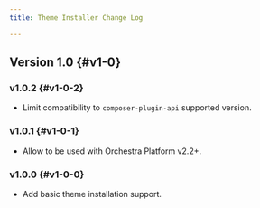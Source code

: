 ```yaml
---
title: Theme Installer Change Log

---
```


## Version 1.0 {#v1-0}

### v1.0.2 {#v1-0-2}

* Limit compatibility to `composer-plugin-api` supported version.

### v1.0.1 {#v1-0-1}

* Allow to be used with Orchestra Platform v2.2+.

### v1.0.0 {#v1-0-0}

* Add basic theme installation support.
